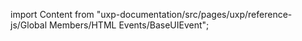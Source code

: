 
import Content from "uxp-documentation/src/pages/uxp/reference-js/Global Members/HTML Events/BaseUIEvent";

<Content query="product=xd"/>
